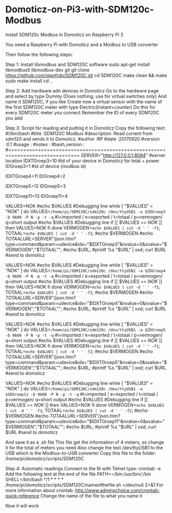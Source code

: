 # Domoticz-on-Pi3-with-SDM120c-Modbus
Install SDM120c Modbus in Domoticz on Raspberry Pi 3

You need a Raspberry Pi with Domoticz and a Modbus to USB converter

Then follow the following steps:

Step 1: Install libmodbus and SDM120C software
sudo apt-get install libmodbus5 libmodbus-dev git
git clone https://github.com/gianfrdp/SDM120C.git
cd SDM120C
make clean && make
sudo make install
cd .. 

Step 2: Add hardware adn devices in Domoticz
Go to the hardware page and select by type Dummy (Does nothing, use for virtual switches only)
And name it SDM120C, if you like
Create now a virtual sensor with the name of the first SDM120C meter with type Electric(Instant+counter)
Do this for every SDM120C meter you connect
Remember the ID of every SDM120C you add

Step 3: Script for reading and putting it in Domoticz
Copy the following text:
#!/bin/bash
#title           :SDM120C Modbus
#description     :Read current from sdm120 and sends it to Domoticz.
#author		       :RP
#date            :20170920
#version         :0.1
#usage		       :
#notes           :
#bash_version    :
#==============================================================================
SERVER="http://127.0.0.1:8084"   #server location
IDXTGroep3=10	#id of your device in Domoticz for total + power
IDGroep3=1	#id of device (modbus id)

IDXTGroep4=11
IDGroep4=2

IDXTGroep5=12
IDGroep5=3

IDXTGroep11=13
IDGroep11=4

VALUES=NOK
#echo $VALUES #Debugging line
while [ "$VALUES" = "NOK" ]
do
	VALUES=`/home/pi/SDM120C/sdm120c /dev/ttyUSB1 -a $IDGroep3 -b 9600 -P N -p -t -q` #i=imported / e=exported / t=totaal / p=vermogen/ q=short output
	#echo $VALUES #Debugging line
	if [[ $VALUES == *NOK* ]]
	then
		VALUES=NOK
	fi
done
VERMOGEN=`echo $VALUES | cut -d ' ' -f1`;
TOTAAL=`echo $VALUES | cut -d ' ' -f2`;
#echo $VERMOGEN
#echo $TOTAAL
URL=$SERVER"/json.htm?type=command&param=udevice&idx="$IDXTGroep3"&nvalue=0&svalue="$VERMOGEN";"$TOTAAL"";
#echo $URL;
#printf %s "$URL" | xxd;
curl $URL #send to domoticz

VALUES=NOK
#echo $VALUES #Debugging line
while [ "$VALUES" = "NOK" ]
do
	VALUES=`/home/pi/SDM120C/sdm120c /dev/ttyUSB1 -a $IDGroep4 -b 9600 -P N -p -t -q` #i=imported / e=exported / t=totaal / p=vermogen/ q=short output
	#echo $VALUES #Debugging line
	if [[ $VALUES == *NOK* ]]
	then
		VALUES=NOK
	fi
done
VERMOGEN=`echo $VALUES | cut -d ' ' -f1`;
TOTAAL=`echo $VALUES | cut -d ' ' -f2`;
#echo $VERMOGEN
#echo $TOTAAL
URL=$SERVER"/json.htm?type=command&param=udevice&idx="$IDXTGroep4"&nvalue=0&svalue="$VERMOGEN";"$TOTAAL"";
#echo $URL;
#printf %s "$URL" | xxd;
curl $URL #send to domoticz

VALUES=NOK
#echo $VALUES #Debugging line
while [ "$VALUES" = "NOK" ]
do
	VALUES=`/home/pi/SDM120C/sdm120c /dev/ttyUSB1 -a $IDGroep5 -b 9600 -P N -p -t -q` #i=imported / e=exported / t=totaal / p=vermogen/ q=short output
	#echo $VALUES #Debugging line
	if [[ $VALUES == *NOK* ]]
	then
		VALUES=NOK
	fi
done
VERMOGEN=`echo $VALUES | cut -d ' ' -f1`;
TOTAAL=`echo $VALUES | cut -d ' ' -f2`;
#echo $VERMOGEN
#echo $TOTAAL
URL=$SERVER"/json.htm?type=command&param=udevice&idx="$IDXTGroep5"&nvalue=0&svalue="$VERMOGEN";"$TOTAAL"";
#echo $URL;
#printf %s "$URL" | xxd;
curl $URL #send to domoticz

VALUES=NOK
#echo $VALUES #Debugging line
while [ "$VALUES" = "NOK" ]
do
	VALUES=`/home/pi/SDM120C/sdm120c /dev/ttyUSB1 -a $IDGroep11 -b 9600 -P N -p -t -q` #i=imported / e=exported / t=totaal / p=vermogen/ q=short output
	#echo $VALUES #Debugging line
	if [[ $VALUES == *NOK* ]]
	then
		VALUES=NOK
	fi
done
VERMOGEN=`echo $VALUES | cut -d ' ' -f1`;
TOTAAL=`echo $VALUES | cut -d ' ' -f2`;
#echo $VERMOGEN
#echo $TOTAAL
URL=$SERVER"/json.htm?type=command&param=udevice&idx="$IDXTGroep11"&nvalue=0&svalue="$VERMOGEN";"$TOTAAL"";
#echo $URL;
#printf %s "$URL" | xxd;
curl $URL #send to domoticz

And save it as a .sh file
This file get the information of 4 meters, so change it for the total of meters you need
Also change the text /dev/ttyUSB1 to the USB which is the Modbus-to-USB converter
Copy this file to the folder: /home/pi/domoticz/scripts/SDM120C

Step 4: Automatic readings
Connect to the Ri with Telnet
type: crontab -e
Add the following text at the end of the file
PATH=~/bin:/usr/bin/:/bin
SHELL=/bin/bash
*/1 * * * * /home/pi/domoticz/scripts/SDM120C/nameofthefile.sh >/dev/null 2>&1
For more information about crontab: http://www.adminschoice.com/crontab-quick-reference
Change the name of the file to what you name it

Now it will work
